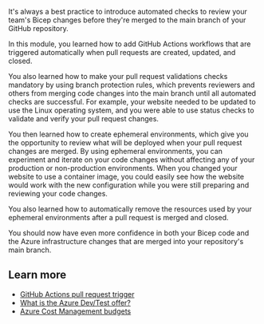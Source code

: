 It's always a best practice to introduce automated checks to review your team's Bicep changes before they're merged to the main branch of your GitHub repository. 

In this module, you learned how to add GitHub Actions workflows that are triggered automatically when pull requests are created, updated, and closed. 

You also learned how to make your pull request validations checks mandatory by using branch protection rules, which prevents reviewers and others from merging code changes into the main branch until all automated checks are successful. For example, your website needed to be updated to use the Linux operating system, and you were able to use status checks to validate and verify your pull request changes.

You then learned how to create ephemeral environments, which give you the opportunity to review what will be deployed when your pull request changes are merged. By using ephemeral environments, you can experiment and iterate on your code changes without affecting any of your production or non-production environments. When you changed your website to use a container image, you could easily see how the website would work with the new configuration while you were still preparing and reviewing your code changes. 

You also learned how to automatically remove the resources used by your ephemeral environments after a pull request is merged and closed.

You should now have even more confidence in both your Bicep code and the Azure infrastructure changes that are merged into your repository's main branch.

## Learn more

- [GitHub Actions pull request trigger](https://docs.github.com/actions/using-workflows/events-that-trigger-workflows#pull_request)
- [What is the Azure Dev/Test offer?](/azure/devtest/offer/overview-what-is-devtest-offer-visual-studio)
- [Azure Cost Management budgets](/azure/cost-management-billing/costs/tutorial-acm-create-budgets)
